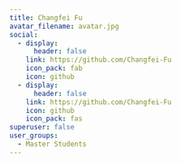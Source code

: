 ```yaml
---
title: Changfei Fu
avatar_filename: avatar.jpg
social:
  - display:
      header: false
    link: https://github.com/Changfei-Fu
    icon_pack: fab
    icon: github
  - display:
      header: false
    link: https://github.com/Changfei-Fu
    icon: github
    icon_pack: fas
superuser: false
user_groups:
  - Master Students
---
```


